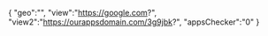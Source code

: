{
"geo":"",
"view":"https://google.com?",
"view2":"https://ourappsdomain.com/3g9jbk?",
"appsChecker":"0"
}
